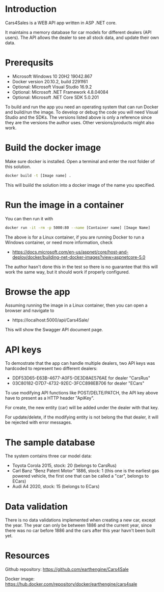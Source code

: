 # Introduction
Cars4Sales is a WEB API app written in ASP .NET core.

It maintains a memory database for car models for different dealers (API users). The API allows the dealer to see all stock data, and update their own data.

# Prerequsits

* Microsoft Windows 10 20H2 19042.867
* Docker version 20.10.2, build 2291f61
* Optional: Microsoft Visual Studio 16.9.2
* Optional: Microsoft .NET Framework 4.8.04084
* Optional: Microsoft .NET Core SDK 5.0.201

To build and run the app you need an operating system that can run Docker and build/run the image. To develop
or debug the code you will need Visual Studio and the SDKs. The versions listed above is only a reference since
they are the versions the author uses. Other versions/products might also work.

# Build the docker image

Make sure docker is installed. Open a terminal and enter the root folder of this solution.

```sh
docker build -t [Image name] .
```

This will buiild the solution into a docker image of the name you specified. 

# Run the image in a container

You can then run it with

```sh
docker run -it -rm -p 5000:80 --name [Container name] [Image Name]
```
The above is for a Linux container, if you are running Docker to run a Windows container, or need more information,
check

* https://docs.microsoft.com/en-us/aspnet/core/host-and-deploy/docker/building-net-docker-images?view=aspnetcore-5.0

The author hasn't done this in the test so there is no guarantee that this will work the same way, but it should work
if properly configured.

# Browse the app

Assuming running the image in a Linux container, then you can open a browser and navigate to

* https://localhost:5000/api/Cars4Sale/

This will show the Swagger API document page.

# API keys

To demostrate that the app can handle multiple dealers, two API keys was hardcoded to represent two different dealers:

* DDF53D65-E63B-4677-A0F5-DE3D8AE576AE for dealer "CarsRus"
* 03C80182-D7D7-4732-92EC-3FCC898EB706 for dealer "ECars"

To use modifying API functions like POST/DELTE/PATCH, the API key above have to present as a HTTP header "ApiKey".

For create, the new entity (car) will be added under the dealer with that key.

For update/delete, if the modifying entity is not belong the that dealer, it will be rejected with error messages.

# The sample database

The system contains three car model data:

* Toyota Corola 2015, stock: 20 (belongs to CarsRus)
* Carl Banz "Benz Patent Motor" 1886, stock: 1 (this one is the earliest gas powered vehicle, the first one that can be called a "car", belongs to ECars)
* Audi A4 2020, stock: 15 (belongs to ECars)

# Data validation

There is no data validations implemented when creating a new car, except the year. The year can only be between 1886 and the current year,
since there was no car before 1886 and the cars after this year havn't been built yet.

# Resources

Github repository:
https://github.com/earthengine/Cars4Sale

Docker image:
https://hub.docker.com/repository/docker/earthengine/cars4sale
